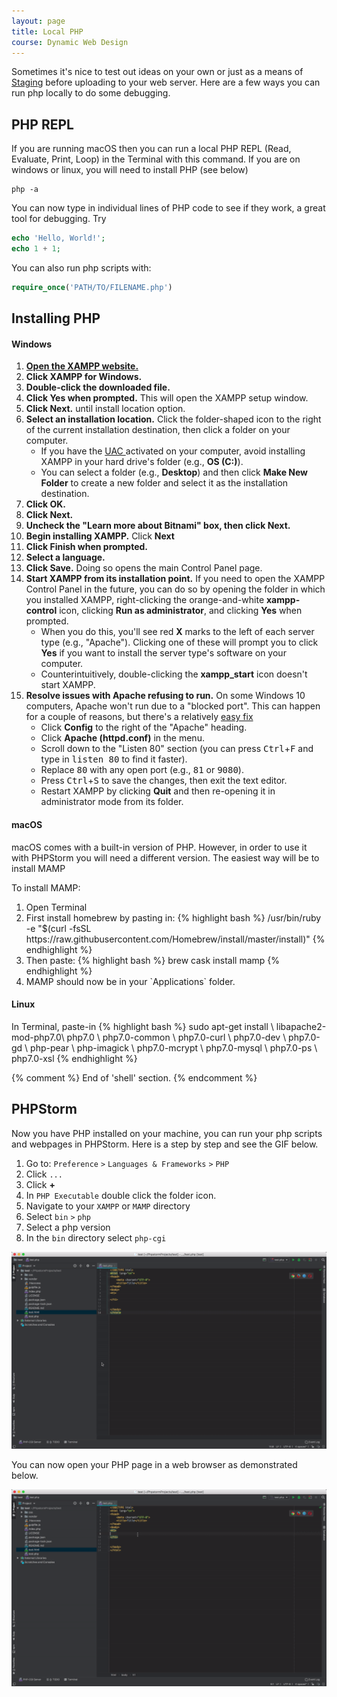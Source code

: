 ```yaml
---
layout: page
title: Local PHP
course: Dynamic Web Design
---
```


Sometimes it's nice to test out ideas on your own or just as a means of [Staging](https://en.wikipedia.org/wiki/Deployment_environment#Staging) before uploading to your web server. Here are a few ways you can run php locally to do some debugging.

## PHP REPL

If you are running macOS then you can run a local PHP REPL (Read, Evaluate, Print, Loop) in the Terminal with this command. If you are on windows or linux, you will need to install PHP (see below)

```
php -a
```

You can now type in individual lines of PHP code to see if they work, a great tool for debugging. Try

```php
echo 'Hello, World!';
echo 1 + 1;
```

You can also run php scripts with:

```php
require_once('PATH/TO/FILENAME.php')
```

## Installing PHP

<div class="row">
  <div class="col-md-4">
    <h4 id="php-windows"><i class="fab fa-windows"></i> Windows</h4>
    <!-- <a href="https://www.youtube.com/watch?v=339AEqk9c-8">Video Tutorial</a> -->
    <ol>
      <li>
        <strong> <a href="https://www.apachefriends.org/index.html" rel="nofollow">Open the XAMPP website.</a></strong>
      </li>
      <li>
        <strong>Click <strong>XAMPP for Windows</strong>.</strong>
      </li>
      <li>
        <strong>Double-click the downloaded file.</strong>
      </li>
      <li>
        <strong>Click <strong>Yes</strong> when prompted.</strong> This will open the XAMPP setup window.
      </li>
      <li>
        <strong>Click <strong>Next</strong>.</strong> until install location option.
      </li>
      <li>
        <strong>Select an installation location.</strong> Click the folder-shaped icon to the right of the current installation destination, then click a folder on your computer.
        <ul>
          <li>If you have the
            <a href="https://docs.microsoft.com/en-us/windows/security/identity-protection/user-account-control/how-user-account-control-works">
              UAC
            </a>
            activated on your computer, avoid installing XAMPP in your hard drive's folder (e.g., <strong>OS (C:)</strong>).
          </li>
          <li>
            You can select a folder (e.g., <strong>Desktop</strong>) and then click <strong>Make New Folder</strong> to create a new folder and select it as the installation destination.
          </li>
        </ul>
      </li>
      <li>
        <strong>Click <strong>OK</strong>.</strong>
      </li>
      <li>
        <strong>Click <strong>Next</strong>.</strong>
      </li>
      <li>
        <strong>Uncheck the "Learn more about Bitnami" box, then click <strong>Next</strong>.</strong>
      </li>
      <li>
        <strong>Begin installing XAMPP.</strong> Click <strong>Next</strong>
      </li>
      <li>
        <strong>Click <strong>Finish</strong> when prompted.</strong>
      </li>
      <li>
        <strong>Select a language.</strong>
      </li>
      <li>
        <strong>Click <strong>Save</strong>.</strong> Doing so opens the main Control Panel page.
      </li>
      <li>
        <strong>Start XAMPP from its installation point.</strong> If you need to open the XAMPP Control Panel in the future, you can do so by opening the folder in which you installed XAMPP, right-clicking the orange-and-white
        <strong>xampp-control</strong> icon, clicking <strong>Run as administrator</strong>, and clicking <strong>Yes</strong> when prompted.
        <ul>
          <li>When you do this, you'll see red <strong>X</strong> marks to the left of each server type (e.g., "Apache"). Clicking one of these will prompt you to click <strong>Yes</strong> if you want to install the server type's software on your
            computer.</li>
          <li>Counterintuitively, double-clicking the <strong>xampp_start</strong> icon doesn't start XAMPP.</li>
        </ul>
      </li>
      <li>
        <strong>Resolve issues with Apache refusing to run.</strong> On some Windows 10 computers, Apache won't run due to a "blocked port". This can happen for a couple of reasons, but there's a relatively
        <a href="https://pureinfotech.com/install-xampp-windows-10/">easy fix</a>
        <ul>
          <li>Click <strong>Config</strong> to the right of the "Apache" heading.</li>
          <li>Click <strong>Apache (httpd.conf)</strong> in the menu.</li>
          <li>Scroll down to the "Listen 80" section (you can press <kbd>Ctrl</kbd>+<kbd>F</kbd> and type in <kbd>listen 80</kbd> to find it faster).</li>
          <li>Replace <kbd>80</kbd> with any open port (e.g., <kbd>81</kbd> or <kbd>9080</kbd>).</li>
          <li>Press <kbd>Ctrl</kbd>+<kbd>S</kbd> to save the changes, then exit the text editor.</li>
          <li>Restart XAMPP by clicking <strong>Quit</strong> and then re-opening it in administrator mode from its folder.</li>
        </ul>
      </li>
    </ol>
  </div>
  <div class="col-md-4">
    <h4 id="php-macosx"><i class="fab fa-apple"></i> macOS</h4>
    <p>
      macOS comes with a built-in version of PHP. However, in order to use it with PHPStorm you will need a different version. The easiest way will be to install MAMP
    </p>
    <p>
      To install MAMP:
    </p>
    <ol>
      <li>Open Terminal</li>
      <li>
        First install homebrew by pasting in:
{% highlight bash %}
/usr/bin/ruby -e "$(curl -fsSL https://raw.githubusercontent.com/Homebrew/install/master/install)"
{% endhighlight %}
      </li>
      <li>
        Then paste:
{% highlight bash %}
brew cask install mamp
{% endhighlight %}
      </li>
      <li>
      MAMP should now be in your `Applications` folder.
      </li>
    </ol>

  </div>
  <div class="col-md-4">
    <h4 id="php-linux"><i class="fab fa-linux"></i> Linux</h4>
    <p>
      In Terminal, paste-in
{% highlight bash %}
sudo apt-get install \
libapache2-mod-php7.0\
              php7.0 \
       php7.0-common \
         php7.0-curl \
          php7.0-dev \
           php7.0-gd \
            php-pear \
         php-imagick \
       php7.0-mcrypt \
        php7.0-mysql \
           php7.0-ps \
          php7.0-xsl
{% endhighlight %}
    </p>
  </div>

</div> {% comment %} End of 'shell' section. {% endcomment %}

## PHPStorm

Now you have PHP installed on your machine, you can run your php scripts and webpages in PHPStorm. Here is a step by step and see the GIF below.

1. Go to: `Preference` `>`  `Languages & Frameworks` `>` `PHP`
2. Click `...`
3. Click **+**
4. In `PHP Executable` double click the folder icon.
5. Navigate to your `XAMPP` or `MAMP` directory
6. Select `bin` `>` `php`
7. Select a php version
8. In the `bin` directory select `php-cgi`

![Set Local PHP](gif/SetPHPLocal.gif)

You can now open your PHP page in a web browser as demonstrated below.

![Local PHP Test](gif/PHPLocalTest.gif)
